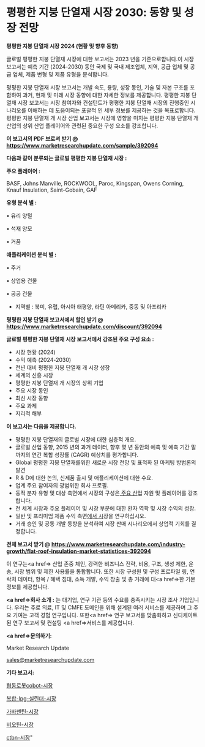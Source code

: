 # 평평한 지붕 단열재 시장 2030: 동향 및 성장 전망

<strong>평평한 지붕 단열재 시장 2024 (현황 및 향후 동향)</strong>

글로벌 평평한 지붕 단열재 시장에 대한 보고서는 2023 년을 기준으로합니다.이 시장 보고서는 예측 기간 (2024-2030) 동안 국제 및 국내 제조업체, 지역, 공급 업체 및 공급 업체, 제품 변형 및 제품 유형을 분석합니다.

평평한 지붕 단열재 시장 보고서는 개발 속도, 용량, 성장 동인, 기술 및 자본 구조를 포함하여 과거, 현재 및 미래 시장 동향에 대한 자세한 정보를 제공합니다. 평평한 지붕 단열재 시장 보고서는 시장 참여자와 컨설턴트가 평평한 지붕 단열재 시장의 진행중인 시나리오를 이해하는 데 도움이되는 포괄적 인 세부 정보를 제공하는 것을 목표로합니다. 평평한 지붕 단열재 개 시장 산업 보고서는 시장에 영향을 미치는 평평한 지붕 단열재 개 산업의 상위 산업 플레이어와 관련된 중요한 구성 요소를 강조합니다.



<strong>이 보고서의 PDF 브로셔 받기 @ <a href=https://www.marketresearchupdate.com/sample/392094>https://www.marketresearchupdate.com/sample/392094</a></strong>



<strong>다음과 같이 분류되는 글로벌 평평한 지붕 단열재 시장 :</strong>



<strong>주요 플레이어 :</strong>

BASF, Johns Manville, ROCKWOOL, Paroc, Kingspan, Owens Corning, Knauf Insulation, Saint-Gobain, GAF



<strong>유형 분석 별 :</strong>

• 유리 양털

• 석재 양모

• 거품



<strong>애플리케이션 분석 별 :</strong>

• 주거

• 상업용 건물

• 공공 건물

<ul>
  <li>지역별 : 북미, 유럽, 아시아 태평양, 라틴 아메리카, 중동 및 아프리카</li>
</ul>


<strong>평평한 지붕 단열재 보고서에서 할인 받기 @ <a href=https://www.marketresearchupdate.com/discount/392094>https://www.marketresearchupdate.com/discount/392094</a></strong>



<strong>글로벌 평평한 지붕 단열재 시장 보고서에서 강조된 주요 구성 요소 :</strong>
<ul>
  <li>시장 현황 (2024)</li>
  <li>수익 예측 (2024-2030)</li>
  <li>전년 대비 평평한 지붕 단열재 개 시장 성장</li>
  <li>세계의 신흥 시장</li>
  <li>평평한 지붕 단열재 개 시장의 상위 기업</li>
  <li>주요 시장 동인</li>
  <li>최신 시장 동향</li>
  <li>주요 과제</li>
  <li>지리적 해부</li>
</ul>


<strong>이 보고서는 다음을 제공합니다.</strong>
<ul>
  <li>평평한 지붕 단열재의 글로벌 시장에 대한 심층적 개요.</li>
  <li>글로벌 산업 동향, 2015 년의 과거 데이터, 향후 몇 년 동안의 예측 및 예측 기간 말까지의 연간 복합 성장률 (CAGR) 예상치를 평가합니다.</li>
  <li>Global 평평한 지붕 단열재를위한 새로운 시장 전망 및 표적화 된 마케팅 방법론의 발견</li>
  <li>R &amp; D에 대한 논의, 신제품 출시 및 애플리케이션에 대한 수요.</li>
  <li>업계 주요 참여자의 광범위한 회사 프로필.</li>
  <li>동적 분자 유형 및 대상 측면에서 시장의 구성은<a href=> 주요 산</a>업 자원 및 플레이어를 강조합니다.</li>
  <li>전 세계 시장과 주요 플레이어 및 시장 부문에 대한 환자 역학 및 시장 수익의 성장.</li>
  <li>일반 및 프리미엄 제품 수익 측면<a href=>에서 시</a>장을 연구하십시오.</li>
  <li>거래 승인 및 공동 개발 동향을 분석하여 시장 판매 시나리오에서 상업적 기회를 결정합니다.</li>
</ul>



<strong>전체 보고서 받기 @ <a href=https://www.marketresearchupdate.com/industry-growth/flat-roof-insulation-market-statistices-392094>https://www.marketresearchupdate.com/industry-growth/flat-roof-insulation-market-statistices-392094</a></strong>

이 연구는<a href=> 산업 존중</a> 체인, 강력한 비즈니스 전략, 비용, 구조, 생성 제한, 운송, 시장 범위 및 제한 사용률을 통합합니다. 또한 시장 구성원 및 구성 프로파일 링, 연락처 데이터, 항목 / 혜택 침대, 소득 개발, 수익 창출 및 총 거래에 대<a href=>한 기본 </a>정보를 제공합니다.



<strong><a href=>회사 소</a>개 :</strong>
는 대기업, 연구 기관 등의 수요를 충족시키는 시장 조사 기업입니다. 우리는 주로 의료, IT 및 CMFE 도메인을 위해 설계된 여러 서비스를 제공하며 그 주요 기여는 고객 경험 연구입니다. 또한<a href=> 연구 보</a>고서를 맞춤화하고 신디케이트 된 연구 보고서 및 컨설팅 <a href=>서비스</a>를 제공합니다.



<strong><a href=>문의하기:</a></strong>

Market Research Update

sales@marketresearchupdate.com



<strong>기타 보고서:</strong>

<a href=https://www.linkedin.com/pulse/협동로봇cobot-시장-진입-전략-및-위험-평가2029년-analytics-alchemy-360-analysis/>협동로봇cobot-시장</a>

<a href=https://www.linkedin.com/pulse/복합-lpg-실린더-시장-동향-및-성장-전망-isdailynews-4bskf/>복합-lpg-실린더-시장</a>

<a href=https://www.linkedin.com/pulse/가바펜틴-시장-세분화-연구-및-목표-고객2029년-analytics-avenue-adventures-24-ana-hzfif/>가바펜틴-시장</a>

<a href=https://www.linkedin.com/pulse/비오틴-시장-경쟁-분석-및-성장-잠재력-2030-consumer-connection-chronicles-24--cf6gf/>비오틴-시장</a>

<a href=https://www.linkedin.com/pulse/ctbn-시장-현재-및-미래-성장-2029-consumer-connection-chronicles-24--zwsif/>ctbn-시장</a>"
